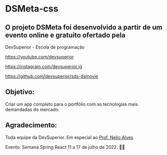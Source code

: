 # DSMeta-css

## O projeto DSMeta foi desenvolvido a partir de um evento online e gratuito ofertado pela

DevSuperior - Escola de programação

https://youtube.com/devsuperior

https://instagram.com/devsuperior.ig

https://github.com/devsuperior/sds-dsmovie

## Objetivo: 

Criar um app completo para o portfólio com as tecnologias mais demandadas do mercado.

## Agradecimento:

Toda equipe da DevSuperior. Em especial ao [Prof. Nelio Alves](https://github.com/acenelio)

Evento: Semana Spring React 11 a 17 de julho de 2022. :rocket::rocket:
